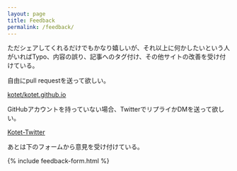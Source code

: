 ```yaml
---
layout: page
title: Feedback
permalink: /feedback/
---
```


ただシェアしてくれるだけでもかなり嬉しいが、それ以上に何かしたいという人がいればTypo、内容の誤り、記事へのタグ付け、その他サイトの改善を受け付けている。

自由にpull requestを送って欲しい。

[kotet/kotet.github.io](https://github.com/kotet/kotet.github.io)

GitHubアカウントを持っていない場合、TwitterでリプライかDMを送って欲しい。

[Kotet-Twitter](https://twitter.com/kotetttt)

あとは下のフォームから意見を受け付けている。

{% include feedback-form.html %}
